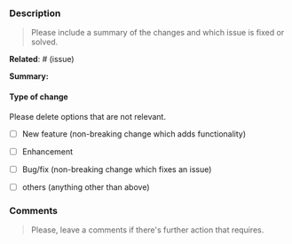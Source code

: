 ### Description
> Please include a summary of the changes and which issue is fixed or solved.

**Related**: # (issue)

**Summary:**


#### Type of change

Please delete options that are not relevant.

- [ ] New feature (non-breaking change which adds functionality)
- [ ] Enhancement
- [ ] Bug/fix (non-breaking change which fixes an issue)
- [ ] others (anything other than above)


### Comments
> Please, leave a comments if there's further action that requires. 

